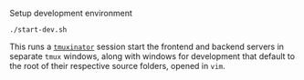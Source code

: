 Setup development environment

`./start-dev.sh`

This runs a [`tmuxinator`](https://github.com/tmuxinator/tmuxinator) session start the frontend and backend servers in separate `tmux` windows, along with windows for development that default to the root of their respective source folders, opened in `vim`.
